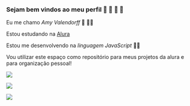 ### Sejam bem vindos ao meu perfil 🐖 🦎 🌵 🌼

Eu me chamo _Amy Valendorff_ 🧙 🧝‍♀️

Estou estudando na [Alura](https://www.alura.com.br)

Estou me desenvolvendo na **linguagem* JavaScript* 👩‍💻

Vou utilizar este espaço como repositório para meus projetos da alura e para organização pessoal!

[![](https://img.shields.io/badge/Instagram-E4405F?style=for-the-badge&logo=instagram&logoColor=white)](https://www.instagram.com/aluraonline/)

![](https://media.tenor.com/w9EH7nmQ7N8AAAAC/groot.gif)

![](https://media.tenor.com/g9YZGVdnkqIAAAAC/plants-love.gif)

